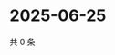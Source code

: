 # 2025-06-25

共 0 条

<!-- BEGIN ZHIHUVIDEO -->
<!-- 最后更新时间 Wed Jun 25 2025 00:14:34 GMT+0800 (China Standard Time) -->

<!-- END ZHIHUVIDEO -->
